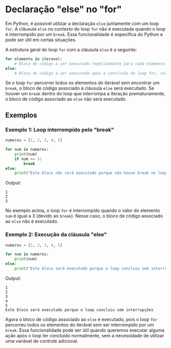 # Declaração "else" no "for"

Em Python, é possível utilizar a declaração `else` juntamente com um loop `for`. A cláusula `else` no contexto do loop `for` não é executada quando o loop é interrompido por um `break`. Essa funcionalidade é específica do Python e pode ser útil em certas situações.

A estrutura geral do loop `for` com a cláusula `else` é a seguinte:

```python
for elemento in iteravel:
    # Bloco de código a ser executado repetidamente para cada elemento do iterável
else:
    # Bloco de código a ser executado após a conclusão do loop for, caso não haja interrompido pelo "break"
```

Se o loop `for` percorrer todos os elementos do iterável sem encontrar um `break`, o bloco de código associado à cláusula `else` será executado. Se houver um `break` dentro do loop que interrompa a iteração prematuramente, o bloco de código associado ao `else` não será executado.

## **Exemplos**

### **Exemplo 1: Loop interrompido pelo "break"**

```python
numeros = [1, 2, 3, 4, 5]

for num in numeros:
    print(num)
    if num == 3:
        break
else:
    print("Este bloco não será executado porque não houve break no loop")
```

Output:

```
1
2
3
```

No exemplo acima, o loop `for` é interrompido quando o valor do elemento `num` é igual a 3 (devido ao `break`). Nesse caso, o bloco de código associado ao `else` não é executado.

### **Exemplo 2: Execução da cláusula "else"**

```python
numeros = [1, 2, 3, 4, 5]

for num in numeros:
    print(num)
else:
    print("Este bloco será executado porque o loop concluiu sem interrupções")
```

Output:

```
1
2
3
4
5
Este bloco será executado porque o loop concluiu sem interrupções
```

Agora o bloco de código associado ao `else` é executado, pois o loop `for` percorreu todos os elementos do iterável sem ser interrompido por um `break`. Essa funcionalidade pode ser útil quando queremos executar alguma ação após o loop ter concluído normalmente, sem a necessidade de utilizar uma variável de controle adicional.